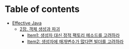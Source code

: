 # Table of contents

* [Effective Java](README.md)
  * [2장. 객체 생성과 파괴](effective-java/2-./README.md)
    * [Item1: 생성자 대신 정적 팩토리 메소드를 고려하라](effective-java/2-./item1.md)
    * [Item2: 생성자에 매개변수가 많다면 빌더를 고려하라](readme/2-./item2.md)
